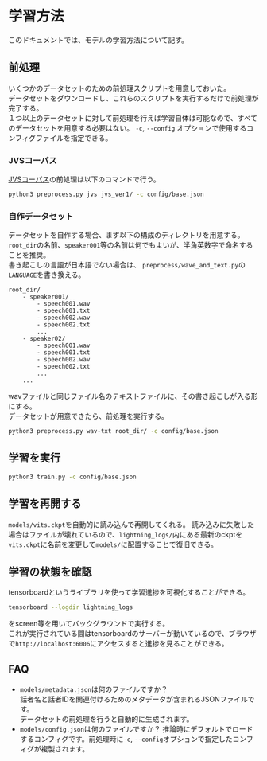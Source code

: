 # 学習方法
このドキュメントでは、モデルの学習方法について記す。

## 前処理
いくつかのデータセットのための前処理スクリプトを用意しておいた。  
データセットをダウンロードし、これらのスクリプトを実行するだけで前処理が完了する。  
１つ以上のデータセットに対して前処理を行えば学習自体は可能なので、すべてのデータセットを用意する必要はない。 
`-c`, `--config` オプションで使用するコンフィグファイルを指定できる。

### JVSコーパス
[JVSコーパス](https://sites.google.com/site/shinnosuketakamichi/research-topics/jvs_corpus)の前処理は以下のコマンドで行う。
```sh
python3 preprocess.py jvs jvs_ver1/ -c config/base.json 
```


### 自作データセット
データセットを自作する場合、まず以下の構成のディレクトリを用意する。  
`root_dir`の名前、`speaker001`等の名前は何でもよいが、半角英数字で命名することを推奨。  
書き起こしの言語が日本語でない場合は、 `preprocess/wave_and_text.py`の`LANGUAGE`を書き換える。
```
root_dir/
	- speaker001/
		- speech001.wav
		- speech001.txt
		- speech002.wav
		- speech002.txt
		...
	- speaker02/
		- speech001.wav
		- speech001.txt
		- speech002.wav
		- speech002.txt
		...
	...
```
wavファイルと同じファイル名のテキストファイルに、その書き起こしが入る形にする。  
データセットが用意できたら、前処理を実行する。
```sh
python3 preprocess.py wav-txt root_dir/ -c config/base.json 
```


## 学習を実行
```sh
python3 train.py -c config/base.json
```

## 学習を再開する
`models/vits.ckpt`を自動的に読み込んで再開してくれる。
読み込みに失敗した場合はファイルが壊れているので、`lightning_logs/`内にある最新のckptを`vits.ckpt`に名前を変更して`models/`に配置することで復旧できる。

## 学習の状態を確認
tensorboardというライブラリを使って学習進捗を可視化することができる。
```sh
tensorboard --logdir lightning_logs
```
をscreen等を用いてバックグラウンドで実行する。  
これが実行されている間はtensorboardのサーバーが動いているので、ブラウザで`http://localhost:6006`にアクセスすると進捗を見ることができる。

## FAQ
- `models/metadata.json`は何のファイルですか？  
    話者名と話者IDを関連付けるためのメタデータが含まれるJSONファイルです。  
    データセットの前処理を行うと自動的に生成されます。
- `models/config.json`は何のファイルですか？
    推論時にデフォルトでロードするコンフィグです。前処理時に`-c`, `--config`オプションで指定したコンフィグが複製されます。